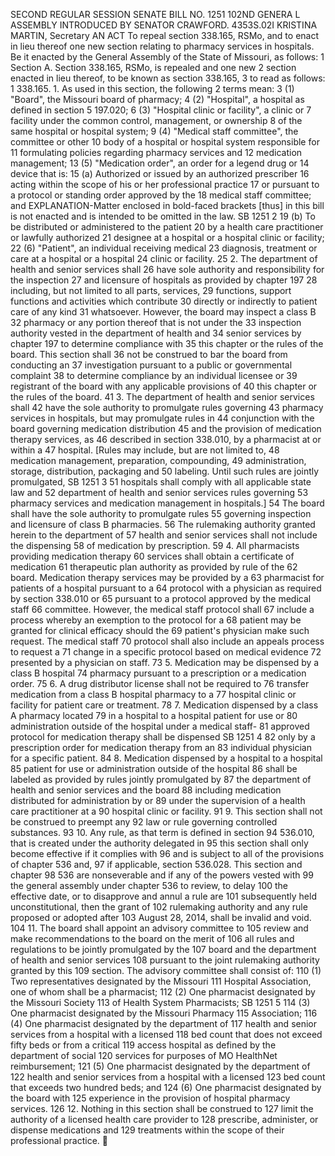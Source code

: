 SECOND REGULAR SESSION
SENATE BILL NO. 1251
102ND GENERA L ASSEMBLY
INTRODUCED BY SENATOR CRAWFORD.
4353S.02I KRISTINA MARTIN, Secretary
AN ACT
To repeal section 338.165, RSMo, and to enact in lieu thereof one new section relating to pharmacy
services in hospitals.
Be it enacted by the General Assembly of the State of Missouri, as follows:
1 Section A. Section 338.165, RSMo, is repealed and one new
2 section enacted in lieu thereof, to be known as section 338.165,
3 to read as follows:
1 338.165. 1. As used in this section, the following
2 terms mean:
3 (1) "Board", the Missouri board of pharmacy;
4 (2) "Hospital", a hospital as defined in section
5 197.020;
6 (3) "Hospital clinic or facility", a clinic or
7 facility under the common control, management, or ownership
8 of the same hospital or hospital system;
9 (4) "Medical staff committee", the committee or other
10 body of a hospital or hospital system responsible for
11 formulating policies regarding pharmacy services and
12 medication management;
13 (5) "Medication order", an order for a legend drug or
14 device that is:
15 (a) Authorized or issued by an authorized prescriber
16 acting within the scope of his or her professional practice
17 or pursuant to a protocol or standing order approved by the
18 medical staff committee; and
EXPLANATION-Matter enclosed in bold-faced brackets [thus] in this bill is not enacted
and is intended to be omitted in the law.
SB 1251 2
19 (b) To be distributed or administered to the patient
20 by a health care practitioner or lawfully authorized
21 designee at a hospital or a hospital clinic or facility;
22 (6) "Patient", an individual receiving medical
23 diagnosis, treatment or care at a hospital or a hospital
24 clinic or facility.
25 2. The department of health and senior services shall
26 have sole authority and responsibility for the inspection
27 and licensure of hospitals as provided by chapter 197
28 including, but not limited to all parts, services,
29 functions, support functions and activities which contribute
30 directly or indirectly to patient care of any kind
31 whatsoever. However, the board may inspect a class B
32 pharmacy or any portion thereof that is not under the
33 inspection authority vested in the department of health and
34 senior services by chapter 197 to determine compliance with
35 this chapter or the rules of the board. This section shall
36 not be construed to bar the board from conducting an
37 investigation pursuant to a public or governmental complaint
38 to determine compliance by an individual licensee or
39 registrant of the board with any applicable provisions of
40 this chapter or the rules of the board.
41 3. The department of health and senior services shall
42 have the sole authority to promulgate rules governing
43 pharmacy services in hospitals, but may promulgate rules in
44 conjunction with the board governing medication distribution
45 and the provision of medication therapy services, as
46 described in section 338.010, by a pharmacist at or within a
47 hospital. [Rules may include, but are not limited to,
48 medication management, preparation, compounding,
49 administration, storage, distribution, packaging and
50 labeling. Until such rules are jointly promulgated,
SB 1251 3
51 hospitals shall comply with all applicable state law and
52 department of health and senior services rules governing
53 pharmacy services and medication management in hospitals.]
54 The board shall have the sole authority to promulgate rules
55 governing inspection and licensure of class B pharmacies.
56 The rulemaking authority granted herein to the department of
57 health and senior services shall not include the dispensing
58 of medication by prescription.
59 4. All pharmacists providing medication therapy
60 services shall obtain a certificate of medication
61 therapeutic plan authority as provided by rule of the
62 board. Medication therapy services may be provided by a
63 pharmacist for patients of a hospital pursuant to a
64 protocol with a physician as required by section 338.010 or
65 pursuant to a protocol approved by the medical staff
66 committee. However, the medical staff protocol shall
67 include a process whereby an exemption to the protocol for a
68 patient may be granted for clinical efficacy should the
69 patient's physician make such request. The medical staff
70 protocol shall also include an appeals process to request a
71 change in a specific protocol based on medical evidence
72 presented by a physician on staff.
73 5. Medication may be dispensed by a class B hospital
74 pharmacy pursuant to a prescription or a medication order.
75 6. A drug distributor license shall not be required to
76 transfer medication from a class B hospital pharmacy to a
77 hospital clinic or facility for patient care or treatment.
78 7. Medication dispensed by a class A pharmacy located
79 in a hospital to a hospital patient for use or
80 administration outside of the hospital under a medical staff-
81 approved protocol for medication therapy shall be dispensed
SB 1251 4
82 only by a prescription order for medication therapy from an
83 individual physician for a specific patient.
84 8. Medication dispensed by a hospital to a hospital
85 patient for use or administration outside of the hospital
86 shall be labeled as provided by rules jointly promulgated by
87 the department of health and senior services and the board
88 including medication distributed for administration by or
89 under the supervision of a health care practitioner at a
90 hospital clinic or facility.
91 9. This section shall not be construed to preempt any
92 law or rule governing controlled substances.
93 10. Any rule, as that term is defined in section
94 536.010, that is created under the authority delegated in
95 this section shall only become effective if it complies with
96 and is subject to all of the provisions of chapter 536 and,
97 if applicable, section 536.028. This section and chapter
98 536 are nonseverable and if any of the powers vested with
99 the general assembly under chapter 536 to review, to delay
100 the effective date, or to disapprove and annul a rule are
101 subsequently held unconstitutional, then the grant of
102 rulemaking authority and any rule proposed or adopted after
103 August 28, 2014, shall be invalid and void.
104 11. The board shall appoint an advisory committee to
105 review and make recommendations to the board on the merit of
106 all rules and regulations to be jointly promulgated by the
107 board and the department of health and senior services
108 pursuant to the joint rulemaking authority granted by this
109 section. The advisory committee shall consist of:
110 (1) Two representatives designated by the Missouri
111 Hospital Association, one of whom shall be a pharmacist;
112 (2) One pharmacist designated by the Missouri Society
113 of Health System Pharmacists;
SB 1251 5
114 (3) One pharmacist designated by the Missouri Pharmacy
115 Association;
116 (4) One pharmacist designated by the department of
117 health and senior services from a hospital with a licensed
118 bed count that does not exceed fifty beds or from a critical
119 access hospital as defined by the department of social
120 services for purposes of MO HealthNet reimbursement;
121 (5) One pharmacist designated by the department of
122 health and senior services from a hospital with a licensed
123 bed count that exceeds two hundred beds; and
124 (6) One pharmacist designated by the board with
125 experience in the provision of hospital pharmacy services.
126 12. Nothing in this section shall be construed to
127 limit the authority of a licensed health care provider to
128 prescribe, administer, or dispense medications and
129 treatments within the scope of their professional practice.

